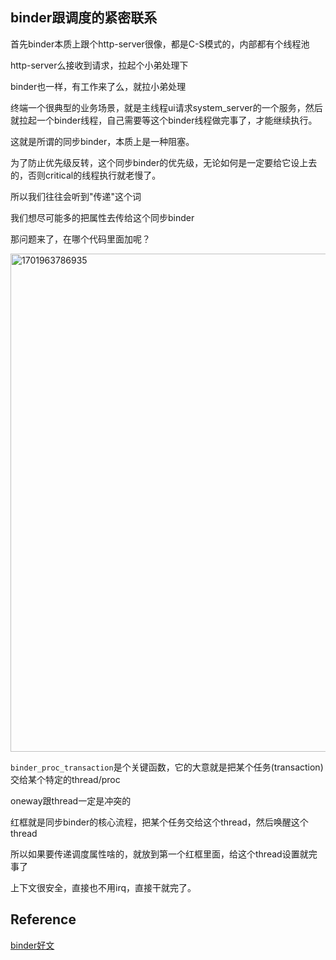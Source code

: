 ## binder跟调度的紧密联系
首先binder本质上跟个http-server很像，都是C-S模式的，内部都有个线程池

http-server么接收到请求，拉起个小弟处理下

binder也一样，有工作来了么，就拉小弟处理

终端一个很典型的业务场景，就是主线程ui请求system_server的一个服务，然后就拉起一个binder线程，自己需要等这个binder线程做完事了，才能继续执行。

这就是所谓的同步binder，本质上是一种阻塞。

为了防止优先级反转，这个同步binder的优先级，无论如何是一定要给它设上去的，否则critical的线程执行就老慢了。

所以我们往往会听到"传递"这个词

我们想尽可能多的把属性去传给这个同步binder

那问题来了，在哪个代码里面加呢？

<img width="797" alt="1701963786935" src="https://github.com/Rust401/OS-kernel-dev-config/assets/31315527/1332d65c-a2e7-4321-bb0c-89ee195f4fef">

`binder_proc_transaction`是个关键函数，它的大意就是把某个任务(transaction)交给某个特定的thread/proc

oneway跟thread一定是冲突的

红框就是同步binder的核心流程，把某个任务交给这个thread，然后唤醒这个thread

所以如果要传递调度属性啥的，就放到第一个红框里面，给这个thread设置就完事了

上下文很安全，直接也不用irq，直接干就完了。

## Reference
[binder好文](https://wangkuiwu.github.io/2014/09/01/Binder-Introduce/)









